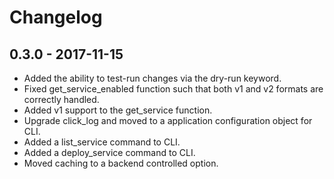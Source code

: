 Changelog
=========

0.3.0 - 2017-11-15
------------------

- Added the ability to test-run changes via the dry-run keyword.
- Fixed get_service_enabled function such that both v1 and v2 formats are correctly handled.
- Added v1 support to the get_service function.
- Upgrade click_log and moved to a application configuration object for CLI.
- Added a list_service command to CLI.
- Added a deploy_service command to CLI.
- Moved caching to a backend controlled option.